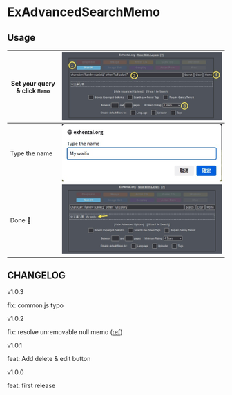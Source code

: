 # ExAdvancedSearchMemo

## Usage

|Set your query & click `Memo`|![usage step 1](https://raw.githubusercontent.com/FlandreDaisuki/My-Browser-Extensions/master/userscripts/ExAdvancedSearchMemo/usage_1.jpg)|
|-|-|
|Type the name|![usage step 2](https://raw.githubusercontent.com/FlandreDaisuki/My-Browser-Extensions/master/userscripts/ExAdvancedSearchMemo/usage_2.jpg)|
|Done 🎉|![usage step 3](https://raw.githubusercontent.com/FlandreDaisuki/My-Browser-Extensions/master/userscripts/ExAdvancedSearchMemo/usage_3.jpg)|

## CHANGELOG

v1.0.3

fix: common.js typo

v1.0.2

fix: resolve unremovable null memo ([ref](https://greasyfork.org/scripts/454209-exadvancedsearchmemo/discussions/157195))

v1.0.1

feat: Add delete & edit button

v1.0.0

feat: first release

